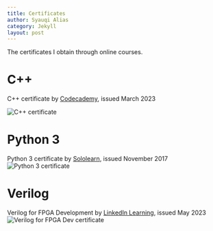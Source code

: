 ```yaml
---
title: Certificates
author: Syauqi Alias
category: Jekyll
layout: post
---
```

The certificates I obtain through online courses.
# C++
C++ certificate by <a href="https://www.codecademy.com/profiles/java8066407685/certificates/b74a2390dfc4127fa5d43fe147425ad0" target="_blank">Codecademy</a>, issued March 2023

![C++ certificate](https://syauqi-alias.github.io/assets/ccert.PNG "C++ certificate by Codecademy")

# Python 3 
Python 3 certificate by <a href="https://www.sololearn.com/certificates/CT-ZTACGWSK" target="_blank"> Sololearn</a>, issued November 2017
![Python 3 certificate](https://syauqi-alias.github.io/assets/python3.png "Python 3 certificate by Sololearn")

# Verilog
Verilog for FPGA Development by <a href="https://www.linkedin.com/learning/certificates/8777e8a18f71ee7125e4be11fea11b7de888d1df7b2cf2763d9f6c90443dc56a?lipi=urn%3Ali%3Apage%3Ad_flagship3_profile_view_base%3BnKcK2fLaRgOBErq%2F41vMLg%3D%3D" target="_blank">LinkedIn Learning</a>, issued May 2023
![Verilog for FPGA Dev certificate](https://syauqi-alias.github.io/assets/fpga.png "Verilog Dev certificate by LinkedIn")